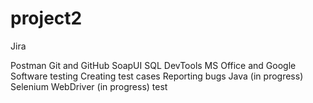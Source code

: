 # project2

Jira


Postman
Git and GitHub
SoapUI
SQL
DevTools 
MS Office and Google
Software testing
Creating test cases
Reporting bugs
Java (in progress)
Selenium WebDriver (in progress) 
test
